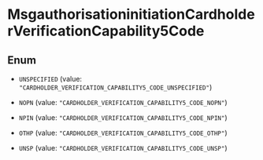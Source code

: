 

# MsgauthorisationinitiationCardholderVerificationCapability5Code

## Enum


* `UNSPECIFIED` (value: `"CARDHOLDER_VERIFICATION_CAPABILITY5_CODE_UNSPECIFIED"`)

* `NOPN` (value: `"CARDHOLDER_VERIFICATION_CAPABILITY5_CODE_NOPN"`)

* `NPIN` (value: `"CARDHOLDER_VERIFICATION_CAPABILITY5_CODE_NPIN"`)

* `OTHP` (value: `"CARDHOLDER_VERIFICATION_CAPABILITY5_CODE_OTHP"`)

* `UNSP` (value: `"CARDHOLDER_VERIFICATION_CAPABILITY5_CODE_UNSP"`)



